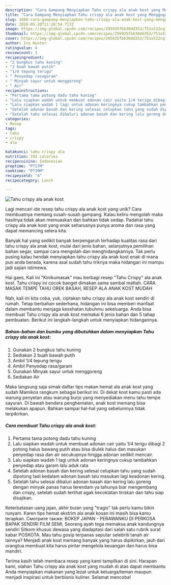 ```yaml
---
description: "Cara Gampang Menyiapkan Tahu crispy ala anak kost yang Menggugah Selera"
title: "Cara Gampang Menyiapkan Tahu crispy ala anak kost yang Menggugah Selera"
slug: 1668-cara-gampang-menyiapkan-tahu-crispy-ala-anak-kost-yang-menggugah-selera
date: 2020-05-20T11:28:54.717Z
image: https://img-global.cpcdn.com/recipes/295935fbb30dd353/751x532cq70/tahu-crispy-ala-anak-kost-foto-resep-utama.jpg
thumbnail: https://img-global.cpcdn.com/recipes/295935fbb30dd353/751x532cq70/tahu-crispy-ala-anak-kost-foto-resep-utama.jpg
cover: https://img-global.cpcdn.com/recipes/295935fbb30dd353/751x532cq70/tahu-crispy-ala-anak-kost-foto-resep-utama.jpg
author: Ina Hunter
ratingvalue: 4
reviewcount: 3
recipeingredient:
- "2 bungkus tahu kuning"
- "2 buah bawah putih"
- "1/4 tepung terigu"
- " Penyedap rasagaram"
- " Minyak sayur untuk menggoreng"
- " Air"
recipeinstructions:
- "Pertama tama potong dadu tahu kuning"
- "Lalu siapkan wadah untuk membuat adonan cair yaitu 1/4 terigu dibagi 2 potong halus bawang putih atau bisa diulek halus dan masukan penyedap rasa dan air secukupnya hingga adonan sedikit mencair."
- "Lalu siapkan wadah 1 lagi untuk adonan keringnya cukup tambahkan penyedap atau garam lalu aduk rata"
- "Setelah adonan basah dan kering selesai celupkan tahu yang sudah dipotong tadi kedalam adonan basah lalu masukan lagi keadonan kering."
- "Setelah tahu selesai dibaluri adonan basah dan kering lalu goreng dengan minyak panas harus terendam ya tahunya biar mengembang dan crispy, setelah sudah terlihat agak kecoklatan tiriskan dan tahu siap disajikan."
categories:
- Resep
tags:
- tahu
- crispy
- ala

katakunci: tahu crispy ala 
nutrition: 193 calories
recipecuisine: Indonesian
preptime: "PT17M"
cooktime: "PT39M"
recipeyield: "4"
recipecategory: Lunch

---
```



![Tahu crispy ala anak kost](https://img-global.cpcdn.com/recipes/295935fbb30dd353/751x532cq70/tahu-crispy-ala-anak-kost-foto-resep-utama.jpg)

Lagi mencari ide resep tahu crispy ala anak kost yang unik? Cara membuatnya memang susah-susah gampang. Kalau keliru mengolah maka hasilnya tidak akan memuaskan dan bahkan tidak sedap. Padahal tahu crispy ala anak kost yang enak seharusnya punya aroma dan rasa yang dapat memancing selera kita.

Banyak hal yang sedikit banyak berpengaruh terhadap kualitas rasa dari tahu crispy ala anak kost, mulai dari jenis bahan, selanjutnya pemilihan bahan segar, sampai cara mengolah dan menghidangkannya. Tak perlu pusing kalau hendak menyiapkan tahu crispy ala anak kost enak di mana pun anda berada, karena asal sudah tahu triknya maka hidangan ini mampu jadi sajian istimewa.

Hai gaes, Kali ini &#34;Kinikumasak&#34; mau berbagi resep &#34;Tahu Crispy&#34; ala anak kost. Tahu crispy ini cocok banget dimakan sama sambal mattah. CARA MASAK TEMPE TAHU OREK BASAH, RESEP ALA ANAK KOST MUDAH


Nah, kali ini kita coba, yuk, ciptakan tahu crispy ala anak kost sendiri di rumah. Tetap berbahan sederhana, hidangan ini bisa memberi manfaat dalam membantu menjaga kesehatan tubuhmu sekeluarga. Anda bisa membuat Tahu crispy ala anak kost memakai 6 jenis bahan dan 5 tahap pembuatan. Berikut ini langkah-langkah untuk menyiapkan hidangannya.

<!--inarticleads1-->

##### Bahan-bahan dan bumbu yang dibutuhkan dalam menyiapkan Tahu crispy ala anak kost:

1. Gunakan 2 bungkus tahu kuning
1. Sediakan 2 buah bawah putih
1. Ambil 1/4 tepung terigu
1. Ambil  Penyedap rasa/garam
1. Gunakan  Minyak sayur untuk menggoreng
1. Sediakan  Air


Maka langsung saja simak daftar tips makan hemat ala anak kost yang sudah Mamikos rangkum sebagai berikut ini. Di dekat kost kamu pasti ada warung penyetan atau warung burjo yang menyediakan menu tahu tempe sayuran. Di bawah bendera penghematan, anak kost memang bisa melakukan apapun. Bahkan sampai hal-hal yang sebelumnya tidak terpikirkan. 

<!--inarticleads2-->

##### Cara membuat Tahu crispy ala anak kost:

1. Pertama tama potong dadu tahu kuning
1. Lalu siapkan wadah untuk membuat adonan cair yaitu 1/4 terigu dibagi 2 potong halus bawang putih atau bisa diulek halus dan masukan penyedap rasa dan air secukupnya hingga adonan sedikit mencair.
1. Lalu siapkan wadah 1 lagi untuk adonan keringnya cukup tambahkan penyedap atau garam lalu aduk rata
1. Setelah adonan basah dan kering selesai celupkan tahu yang sudah dipotong tadi kedalam adonan basah lalu masukan lagi keadonan kering.
1. Setelah tahu selesai dibaluri adonan basah dan kering lalu goreng dengan minyak panas harus terendam ya tahunya biar mengembang dan crispy, setelah sudah terlihat agak kecoklatan tiriskan dan tahu siap disajikan.


Keterbatasan uang jajan, akhir bulan yang &#34;tragis&#34; tak perlu kamu bikin runyam. Karen tips hemat ekstrim ala anak kosan ini masih bisa kamu terapkan. Смотрите также: BOKEP JAPAN - PERAWANKU DI PERKOSA BAPAK SENDIRI FILM SEMI, Seorang ayah tega memaksa anak kandungnya sendiri Sitkom khusus dewasa yang diadaptasi dari salah satu rubrik surat kabar POSKOTA. Mau tahu gosip terpanas seputar selebriti tanah air lainnya? Menjadi anak kost memang banyak yang harus dipikirkan, jauh dari orangtua membuat kita harus pintar mengelola keuangan dan harus bisa mandiri. 

Terima kasih telah membaca resep yang kami tampilkan di sini. Harapan kami, olahan Tahu crispy ala anak kost yang mudah di atas dapat membantu Anda menyiapkan makanan yang lezat untuk keluarga/teman maupun menjadi inspirasi untuk berbisnis kuliner. Selamat mencoba!
